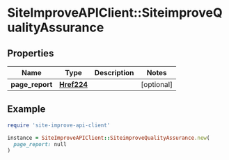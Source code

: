 # SiteImproveAPIClient::SiteimproveQualityAssurance

## Properties

| Name | Type | Description | Notes |
| ---- | ---- | ----------- | ----- |
| **page_report** | [**Href224**](Href224.md) |  | [optional] |

## Example

```ruby
require 'site-improve-api-client'

instance = SiteImproveAPIClient::SiteimproveQualityAssurance.new(
  page_report: null
)
```

